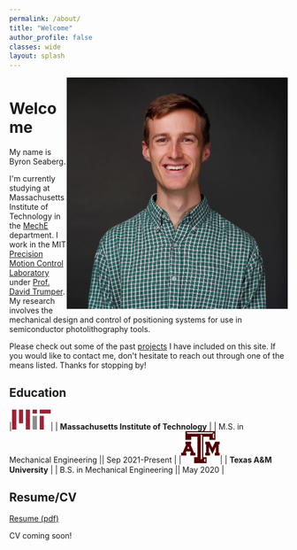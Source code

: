 ```yaml
---
permalink: /about/
title: "Welcome"
author_profile: false
classes: wide
layout: splash
---
```



<img src="/assets/images/prof_profile.jpg" width="400" style="float:right">
<pre>
</pre>  

# Welcome

My name is Byron Seaberg. 

I'm currently studying at Massachusetts Institute of Technology in the [MechE](https://meche.mit.edu/) department. I work in the MIT [Precision Motion Control Laboratory](https://pmc.mit.edu/about) under [Prof. David Trumper](https://meche.mit.edu/people/faculty/trumper@mit.edu). My research involves the mechanical design and control of positioning systems for use in semiconductor photolithography tools.

Please check out some of the past [projects](https://bseaberg.github.io/projects/) I have included on this site. If you would like to contact me, don't hesitate to reach out through one of the means listed.
Thanks for stopping by!

## Education

<style>
td, th {
   border: none!important;
   text-align: center;
}
</style>

|<img src="/assets/images/MIT_logo.png" width="70">| | **Massachusetts Institute of Technology** | | M.S. in Mechanical Engineering    || Sep 2021-Present |
|<img src="/assets/images/TAMU_logo.png" width="70">| |     **Texas A&M University**      | | B.S. in Mechanical Engineering    || May 2020    |



## Resume/CV
[Resume (pdf)](https://www.dropbox.com/s/1lihkvg69jc1pzy/Resume_ByronSeaberg.pdf?dl=0)

CV coming soon!




